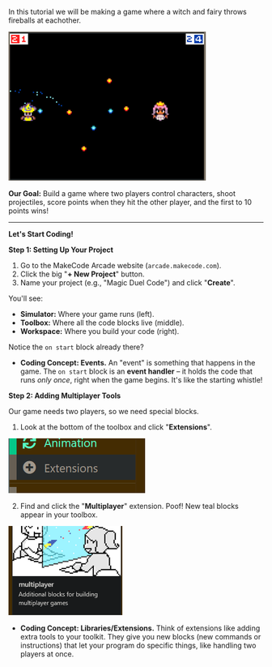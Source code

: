 In this tutorial we will be making a game where a witch and fairy throws fireballs at eachother.

![Witch and fairy game](../images/witch-fairy-game.png)

**Our Goal:** Build a game where two players control characters, shoot projectiles, score points when they hit the other player, and the first to 10 points wins!

---

**Let's Start Coding!**

**Step 1: Setting Up Your Project**

1.  Go to the MakeCode Arcade website (`arcade.makecode.com`).
2.  Click the big "**+ New Project**" button.
3.  Name your project (e.g., "Magic Duel Code") and click "**Create**".

You'll see:
* **Simulator:** Where your game runs (left).
* **Toolbox:** Where all the code blocks live (middle).
* **Workspace:** Where you build your code (right).

Notice the `on start` block already there?
* **Coding Concept: Events.** An "event" is something that happens in the game. The `on start` block is an **event handler** – it holds the code that runs *only once*, right when the game begins. It's like the starting whistle!

**Step 2: Adding Multiplayer Tools**

Our game needs two players, so we need special blocks.

1.  Look at the bottom of the toolbox and click "**Extensions**".

![Extensions](../images/extensions.png)

2.  Find and click the "**Multiplayer**" extension. Poof! New teal blocks appear in your toolbox.

![Multiplayer](../images/multiplayer.png)
* **Coding Concept: Libraries/Extensions.** Think of extensions like adding extra tools to your toolkit. They give you new blocks (new commands or instructions) that let your program do specific things, like handling two players at once.

